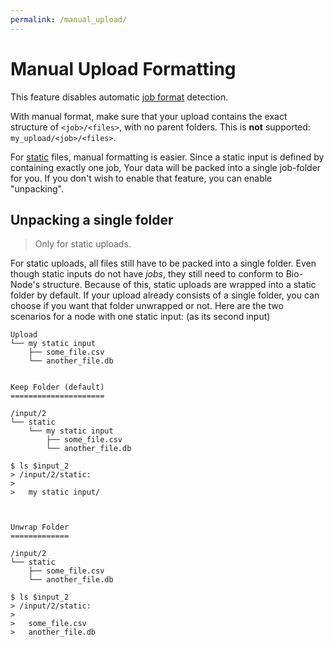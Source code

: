 ```yaml
---
permalink: /manual_upload/
---
```


# Manual Upload Formatting

This feature disables automatic [job format][2] detection.

With manual format, make sure that your upload contains the exact structure of `<job>/<files>`, with no parent folders. This is **not** supported: `my_upload/<job>/<files>`.

For [static][1] files, manual formatting is easier. Since a static input is defined by containing exactly one job, Your data will be packed into a single job-folder for you. If you don't wish to enable that feature, you can enable "unpacking".

## Unpacking a single folder

> Only for static uploads.

For static uploads, all files still have to be packed into a single folder. Even though static inputs do not have _jobs_, they still need to conform to Bio-Node's structure.
Because of this, static uploads are wrapped into a static folder by default. If your upload already consists of a single folder, you can choose if you want that folder unwrapped or not. Here are the two scenarios for a node with one static input: (as its second input)

```
Upload
└── my static input
    ├── some_file.csv
    └── another_file.db


Keep Folder (default)
=====================

/input/2
└── static
    └── my static input
        ├── some_file.csv
        └── another_file.db

$ ls $input_2
> /input/2/static:
>
>   my static input/



Unwrap Folder
=============

/input/2
└── static
    ├── some_file.csv
    └── another_file.db

$ ls $input_2
> /input/2/static:
>
>   some_file.csv
>   another_file.db
```

[1]: /static_upload/
[2]: /upload_format/
